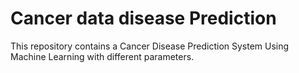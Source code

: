 # Cancer data disease Prediction
This repository contains a Cancer Disease Prediction System Using Machine Learning with different parameters.
